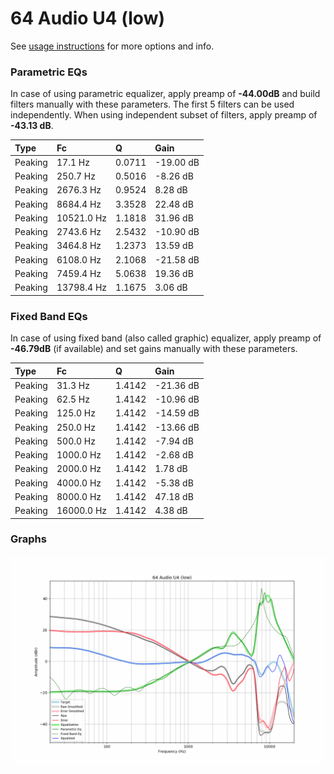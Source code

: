 # 64 Audio U4 (low)
See [usage instructions](https://github.com/jaakkopasanen/AutoEq#usage) for more options and info.

### Parametric EQs
In case of using parametric equalizer, apply preamp of **-44.00dB** and build filters manually
with these parameters. The first 5 filters can be used independently.
When using independent subset of filters, apply preamp of **-43.13 dB**.

| Type    | Fc         |      Q | Gain      |
|:--------|:-----------|:-------|:----------|
| Peaking | 17.1 Hz    | 0.0711 | -19.00 dB |
| Peaking | 250.7 Hz   | 0.5016 | -8.26 dB  |
| Peaking | 2676.3 Hz  | 0.9524 | 8.28 dB   |
| Peaking | 8684.4 Hz  | 3.3528 | 22.48 dB  |
| Peaking | 10521.0 Hz | 1.1818 | 31.96 dB  |
| Peaking | 2743.6 Hz  | 2.5432 | -10.90 dB |
| Peaking | 3464.8 Hz  | 1.2373 | 13.59 dB  |
| Peaking | 6108.0 Hz  | 2.1068 | -21.58 dB |
| Peaking | 7459.4 Hz  | 5.0638 | 19.36 dB  |
| Peaking | 13798.4 Hz | 1.1675 | 3.06 dB   |

### Fixed Band EQs
In case of using fixed band (also called graphic) equalizer, apply preamp of **-46.79dB**
(if available) and set gains manually with these parameters.

| Type    | Fc         |      Q | Gain      |
|:--------|:-----------|:-------|:----------|
| Peaking | 31.3 Hz    | 1.4142 | -21.36 dB |
| Peaking | 62.5 Hz    | 1.4142 | -10.96 dB |
| Peaking | 125.0 Hz   | 1.4142 | -14.59 dB |
| Peaking | 250.0 Hz   | 1.4142 | -13.66 dB |
| Peaking | 500.0 Hz   | 1.4142 | -7.94 dB  |
| Peaking | 1000.0 Hz  | 1.4142 | -2.68 dB  |
| Peaking | 2000.0 Hz  | 1.4142 | 1.78 dB   |
| Peaking | 4000.0 Hz  | 1.4142 | -5.38 dB  |
| Peaking | 8000.0 Hz  | 1.4142 | 47.18 dB  |
| Peaking | 16000.0 Hz | 1.4142 | 4.38 dB   |

### Graphs
![](./64%20Audio%20U4%20(low).png)